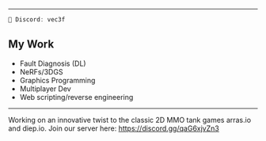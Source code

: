 <!--
**mache102/mache102** is a ✨ _special_ ✨ repository because its `README.md` (this file) appears on your GitHub profile.

Here are some ideas to get you started:
-->
<hr>

```c
👾 Discord: vec3f
```

## My Work 
- Fault Diagnosis (DL)
- NeRFs/3DGS 
- Graphics Programming
- Multiplayer Dev 
- Web scripting/reverse engineering

<hr> 

Working on an innovative twist to the classic 2D MMO tank games arras.io and diep.io. Join our server here: https://discord.gg/qaG6xjvZn3
